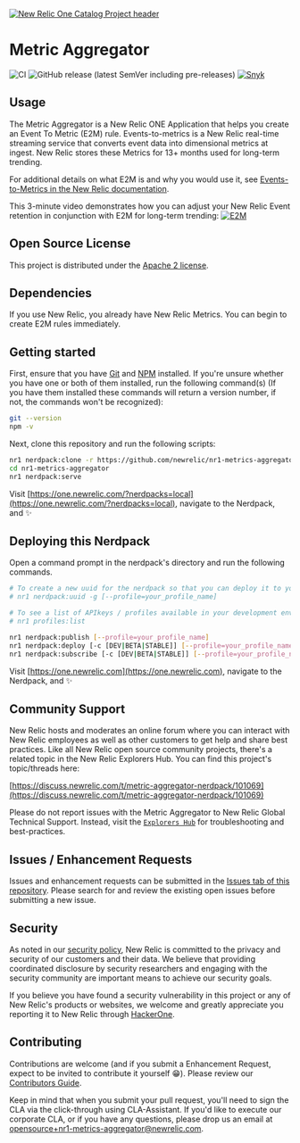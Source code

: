 
[![New Relic One Catalog Project header](https://github.com/newrelic/opensource-website/raw/master/src/images/categories/New_Relic_One_Catalog_Project.png)](https://opensource.newrelic.com/oss-category/#new-relic-one-catalog-project)

# Metric Aggregator

![CI](https://github.com/newrelic/nr1-metrics-aggregator/workflows/CI/badge.svg) ![GitHub release (latest SemVer including pre-releases)](https://img.shields.io/github/v/release/newrelic/nr1-metrics-aggregator?include_prereleases&sort=semver) [![Snyk](https://snyk.io/test/github/newrelic/nr1-network-telemetry/badge.svg)](https://snyk.io/test/github/newrelic/nr1-metrics-aggregator)

## Usage

The Metric Aggregator is a New Relic ONE Application that helps you create an Event To Metric (E2M) rule. Events-to-metrics is a New Relic real-time streaming service that converts event data into dimensional metrics at ingest. New Relic stores these Metrics for 13+ months used for long-term trending.

For additional details on what E2M is and why you would use it, see [Events-to-Metrics in the New Relic documentation](https://docs.newrelic.com/docs/data-ingest-apis/get-data-new-relic/metric-api/introduction-events-metrics-service).

This 3-minute video demonstrates how you can adjust your New Relic Event retention in conjunction with E2M for long-term trending:
[![E2M](https://img.youtube.com/vi/3o-dna1GVwU/0.jpg)](https://www.youtube.com/watch?v=3o-dna1GVwU)


## Open Source License

This project is distributed under the [Apache 2 license](./LICENSE).

## Dependencies

If you use New Relic, you already have New Relic Metrics. You can begin to create E2M rules immediately.

## Getting started

First, ensure that you have [Git](https://git-scm.com/book/en/v2/Getting-Started-Installing-Git) and [NPM](https://www.npmjs.com/get-npm) installed. If you're unsure whether you have one or both of them installed, run the following command(s) (If you have them installed these commands will return a version number, if not, the commands won't be recognized):

```bash
git --version
npm -v
```

Next, clone this repository and run the following scripts:

```bash
nr1 nerdpack:clone -r https://github.com/newrelic/nr1-metrics-aggregator.git
cd nr1-metrics-aggregator
nr1 nerdpack:serve
```

Visit [https://one.newrelic.com/?nerdpacks=local](https://one.newrelic.com/?nerdpacks=local), navigate to the Nerdpack, and :sparkles:

## Deploying this Nerdpack

Open a command prompt in the nerdpack's directory and run the following commands.

```bash
# To create a new uuid for the nerdpack so that you can deploy it to your account:
# nr1 nerdpack:uuid -g [--profile=your_profile_name]

# To see a list of APIkeys / profiles available in your development environment:
# nr1 profiles:list

nr1 nerdpack:publish [--profile=your_profile_name]
nr1 nerdpack:deploy [-c [DEV|BETA|STABLE]] [--profile=your_profile_name]
nr1 nerdpack:subscribe [-c [DEV|BETA|STABLE]] [--profile=your_profile_name]
```

Visit [https://one.newrelic.com](https://one.newrelic.com), navigate to the Nerdpack, and :sparkles:

## Community Support

New Relic hosts and moderates an online forum where you can interact with New Relic employees as well as other customers to get help and share best practices. Like all New Relic open source community projects, there's a related topic in the New Relic Explorers Hub. You can find this project's topic/threads here:

[https://discuss.newrelic.com/t/metric-aggregator-nerdpack/101069](https://discuss.newrelic.com/t/metric-aggregator-nerdpack/101069)

Please do not report issues with the Metric Aggregator to New Relic Global Technical Support. Instead, visit the [`Explorers Hub`](https://discuss.newrelic.com/t/metric-aggregator-nerdpack/101069) for troubleshooting and best-practices.

## Issues / Enhancement Requests

Issues and enhancement requests can be submitted in the [Issues tab of this repository](https://github.com/newrelic/nr1-metrics-aggregator/issues). Please search for and review the existing open issues before submitting a new issue.

## Security

As noted in our [security policy](https://github.com/newrelic/nr1-metrics-aggregator/security/policy), New Relic is committed to the privacy and security of our customers and their data. We believe that providing coordinated disclosure by security researchers and engaging with the security community are important means to achieve our security goals.

If you believe you have found a security vulnerability in this project or any of New Relic's products or websites, we welcome and greatly appreciate you reporting it to New Relic through [HackerOne](https://hackerone.com/newrelic).

## Contributing

Contributions are welcome (and if you submit a Enhancement Request, expect to be invited to contribute it yourself :grin:). Please review our [Contributors Guide](./CONTRIBUTING.md).

Keep in mind that when you submit your pull request, you'll need to sign the CLA via the click-through using CLA-Assistant. If you'd like to execute our corporate CLA, or if you have any questions, please drop us an email at opensource+nr1-metrics-aggregator@newrelic.com.
